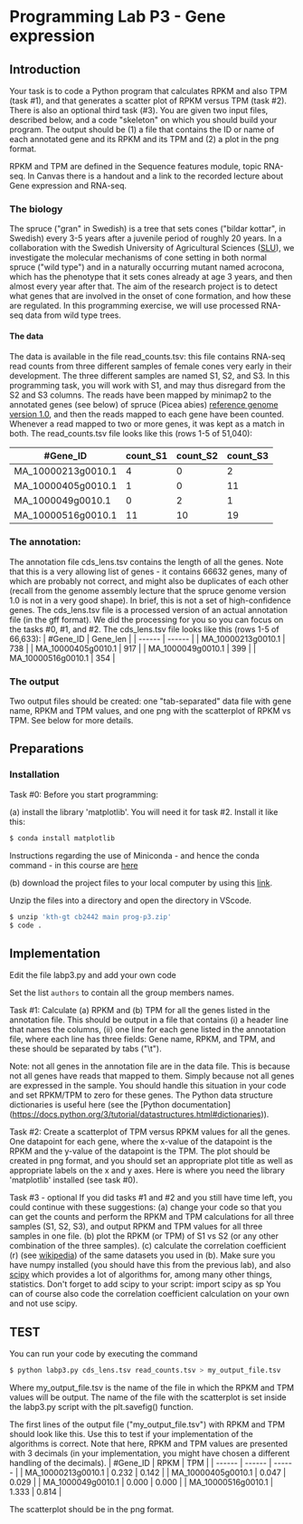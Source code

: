 # Programming Lab P3 - Gene expression

## Introduction

Your task is to code a Python program that calculates RPKM and also TPM
(task #1), and that generates a scatter plot of RPKM versus TPM (task
#2). There is also an optional third task (#3). You are given two input
files, described below, and a code "skeleton" on which you should build
your program. The output should be (1) a file that contains the ID or
name of each annotated gene and its RPKM and its TPM and (2) a plot in
the png format.

RPKM and TPM are defined in the Sequence features module, topic RNA-seq.
In Canvas there is a handout and a link to the recorded lecture about
Gene expression and RNA-seq.

### The biology

The spruce ("gran" in Swedish) is a tree that sets cones ("bildar
kottar", in Swedish) every 3-5 years after a juvenile period of roughly
20 years. In a collaboration with the Swedish University of Agricultural
Sciences ([SLU](https://www.slu.se)), we investigate the molecular
mechanisms of cone setting in both normal spruce ("wild type") and in a
naturally occurring mutant named acrocona, which has the phenotype that
it sets cones already at age 3 years, and then almost every year after
that. The aim of the research project is to detect what genes that are
involved in the onset of cone formation, and how these are regulated. In
this programming exercise, we will use processed RNA-seq data from wild
type trees.

#### The data

The data is available in the file read_counts.tsv: this file contains
RNA-seq read counts from three different samples of female cones very
early in their development. The three different samples are named S1,
S2, and S3. In this programming task, you will work with S1, and may
thus disregard from the S2 and S3 columns. The reads have been mapped by
minimap2 to the annotated genes (see below) of spruce (Picea abies)
[reference genome version 1.0](https://treegenesdb.org/org/Picea-abies),
and then the reads mapped to each gene have been counted. Whenever a
read mapped to two or more genes, it was kept as a match in both.
The read_counts.tsv file looks like this (rows 1-5 of 51,040):

| #Gene_ID | count_S1 | count_S2 | count_S3 |
| ------ | ------ | ------ | ------ |
| MA_10000213g0010.1 |  4 |  0 |  2 |
| MA_10000405g0010.1 |  1 |  0 | 11 |
| MA_1000049g0010.1  |  0 |  2 |  1 |
| MA_10000516g0010.1 | 11 | 10 | 19 |

### The annotation:

The annotation file cds_lens.tsv contains the length of all the genes.
Note that this is a very allowing list of genes - it contains 66632
genes, many of which are probably not correct, and might also be
duplicates of each other (recall from the genome assembly lecture that
the spruce genome version 1.0 is not in a very good shape). In brief,
this is not a set of high-confidence genes. The cds_lens.tsv file is a
processed version of an actual annotation file (in the gff format). We
did the processing for you so you can focus on the tasks #0, #1, and #2.
The cds_lens.tsv file looks like this (rows 1-5 of 66,633):
| #Gene_ID | Gene_len |
| ------ | ------ |
| MA_10000213g0010.1  | 738 |
| MA_10000405g0010.1  | 917 |
| MA_1000049g0010.1   | 399 |
| MA_10000516g0010.1  | 354 | 

### The output

Two output files should be created: one "tab-separated" data file with
gene name, RPKM and TPM values, and one png with the scatterplot of RPKM
vs TPM. See below for more details.

## Preparations

### Installation

Task #0: Before you start programming:

(a) install the library 'matplotlib'. You will need it for task #2. Install it like this:
```bash
$ conda install matplotlib
```

Instructions regarding the use of Miniconda - and hence the conda
command - in this course are [here](../lab/software_installation_manual.md)

(b) download the project files to your local computer by using this [link](https://download-directory.github.io/?url=https%3A%2F%2Fgithub.com%2Fkth-gt%2Fcb2442%2Ftree%2Fmain%2Fprog%2Fp3).

Unzip the files into a directory and open the directory in VScode. 
```bash
$ unzip 'kth-gt cb2442 main prog-p3.zip'
$ code .
```

## Implementation

Edit the file labp3.py and add your own code

Set the list `authors` to contain all the group members names.  

Task #1: Calculate (a) RPKM and (b) TPM for all the genes listed in the
annotation file.
This should be output in a file that contains (i) a header line that
names the columns, (ii) one line for each gene listed in the annotation
file, where each line has three fields: Gene name, RPKM, and TPM, and
these should be separated by tabs ("\t").

Note: not all genes in the annotation file are in the data file. This is
because not all genes have reads that mapped to them. Simply because not
all genes are expressed in the sample. You should handle this situation
in your code and set RPKM/TPM to zero for these genes. The Python data
structure dictionaries is useful here (see the [Python documentation]
(https://docs.python.org/3/tutorial/datastructures.html#dictionaries)).

Task #2: Create a scatterplot of TPM versus RPKM values for all the genes.
One datapoint for each gene, where the x-value of the datapoint is the
RPKM and the y-value of the datapoint is the TPM. The plot should be
created in png format, and you should set an appropriate plot title as
well as appropriate labels on the x and y axes. Here is where you need
the library 'matplotlib' installed (see task #0).

Task #3 - optional
If you did tasks #1 and #2 and you still have time left, you could
continue with these suggestions:
(a) change your code so that you can get the counts and perform the RPKM
and TPM calculations for all three samples (S1, S2, S3), and output RPKM
and TPM values for all three samples in one file.
(b) plot the RPKM (or TPM) of S1 vs S2 (or any other combination of the
three samples).
(c) calculate the correlation coefficient (r) (see [wikipedia](https://en.wikipedia.org/wiki/Pearson_correlation_coefficient)) of the
same datasets you used in (b). Make sure you have numpy installed (you
should have this from the previous lab), and also [scipy](https://scipy.org/)
which provides a lot of algorithms for, among many
other things, statistics. Don't forget to add scipy to your script:
import scipy as sp
You can of course also code the correlation coefficient calculation on
your own and not use scipy.

## TEST

You can run your code by executing the command
```bash
$ python labp3.py cds_lens.tsv read_counts.tsv > my_output_file.tsv
```
Where my_output_file.tsv is the name of the file in which the RPKM and TPM values will be output. The name of the file with the scatterplot is set inside the labp3.py script with the plt.savefig() function.

The first lines of the output file ("my_output_file.tsv") with RPKM and TPM should look like this. Use this to test if your implementation of the algorithms is correct. Note that here, RPKM and TPM values are presented with 3 decimals (in your implementation, you might have chosen a different handling of the decimals). 
| #Gene_ID | RPKM | TPM |
| ------ | ------ | ------ |
| MA_10000213g0010.1  | 0.232 | 0.142 |
| MA_10000405g0010.1  | 0.047 | 0.029 |
| MA_1000049g0010.1   | 0.000 | 0.000 |
| MA_10000516g0010.1  | 1.333 | 0.814 |

The scatterplot should be in the png format. 

